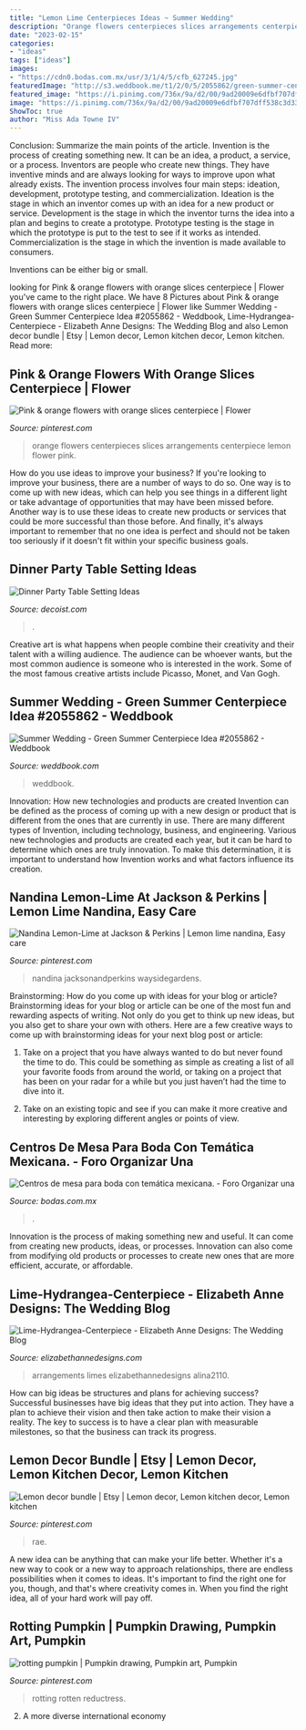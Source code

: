 ```yaml
---
title: "Lemon Lime Centerpieces Ideas ~ Summer Wedding"
description: "Orange flowers centerpieces slices arrangements centerpiece lemon flower pink"
date: "2023-02-15"
categories:
- "ideas"
tags: ["ideas"]
images:
- "https://cdn0.bodas.com.mx/usr/3/1/4/5/cfb_627245.jpg"
featuredImage: "http://s3.weddbook.me/t1/2/0/5/2055862/green-summer-centerpiece-idea-gorgeous-green-pinterest.jpg"
featured_image: "https://i.pinimg.com/736x/9a/d2/00/9ad20009e6dfbf707dff538c3d337165--lemon-centerpieces-orange-slices.jpg"
image: "https://i.pinimg.com/736x/9a/d2/00/9ad20009e6dfbf707dff538c3d337165--lemon-centerpieces-orange-slices.jpg"
ShowToc: true
author: "Miss Ada Towne IV"
---
```



Conclusion: Summarize the main points of the article.
Invention is the process of creating something new. It can be an idea, a product, a service, or a process. Inventors are people who create new things. They have inventive minds and are always looking for ways to improve upon what already exists.
The invention process involves four main steps: ideation, development, prototype testing, and commercialization. Ideation is the stage in which an inventor comes up with an idea for a new product or service. Development is the stage in which the inventor turns the idea into a plan and begins to create a prototype. Prototype testing is the stage in which the prototype is put to the test to see if it works as intended. Commercialization is the stage in which the invention is made available to consumers.

Inventions can be either big or small.

	

		
looking for Pink &amp; orange flowers with orange slices centerpiece | Flower you've came to the right place. We have 8 Pictures about Pink &amp; orange flowers with orange slices centerpiece | Flower like Summer Wedding - Green Summer Centerpiece Idea #2055862 - Weddbook, Lime-Hydrangea-Centerpiece - Elizabeth Anne Designs: The Wedding Blog and also Lemon decor bundle | Etsy | Lemon decor, Lemon kitchen decor, Lemon kitchen. Read more:
		
    
## Pink &amp; Orange Flowers With Orange Slices Centerpiece | Flower

<img loading=lazy src="https://i.pinimg.com/736x/9a/d2/00/9ad20009e6dfbf707dff538c3d337165--lemon-centerpieces-orange-slices.jpg" onerror="this.onerror=null;this.src='https://tse2.mm.bing.net/th?id=OIP.WOzVBVnxF3BlyL12Wd8uyAHaLG&amp;pid=15.1';" alt="Pink &amp; orange flowers with orange slices centerpiece | Flower">

_Source: pinterest.com_

>orange flowers centerpieces slices arrangements centerpiece lemon flower pink. 

	

How do you use ideas to improve your business?
If you're looking to improve your business, there are a number of ways to do so. One way is to come up with new ideas, which can help you see things in a different light or take advantage of opportunities that may have been missed before. Another way is to use these ideas to create new products or services that could be more successful than those before. And finally, it's always important to remember that no one idea is perfect and should not be taken too seriously if it doesn't fit within your specific business goals.

    
## Dinner Party Table Setting Ideas

<img loading=lazy src="https://cdn.decoist.com/wp-content/uploads/2012/06/yellow-floral-table-centerpieces.jpg" onerror="this.onerror=null;this.src='https://tse4.mm.bing.net/th?id=OIP.4m9FvoGjuDd2SOTm1h0tJQHaE8&amp;pid=15.1';" alt="Dinner Party Table Setting Ideas">

_Source: decoist.com_

>. 

	

Creative art is what happens when people combine their creativity and their talent with a willing audience. The audience can be whoever wants, but the most common audience is someone who is interested in the work. Some of the most famous creative artists include Picasso, Monet, and Van Gogh.

    
## Summer Wedding - Green Summer Centerpiece Idea #2055862 - Weddbook

<img loading=lazy src="http://s3.weddbook.me/t1/2/0/5/2055862/green-summer-centerpiece-idea-gorgeous-green-pinterest.jpg" onerror="this.onerror=null;this.src='https://tse4.mm.bing.net/th?id=OIP.Ly3ACK7ydwX-fwdEFxtU9AHaMW&amp;pid=15.1';" alt="Summer Wedding - Green Summer Centerpiece Idea #2055862 - Weddbook">

_Source: weddbook.com_

>weddbook. 

	

Innovation: How new technologies and products are created
Invention can be defined as the process of coming up with a new design or product that is different from the ones that are currently in use. There are many different types of Invention, including technology, business, and engineering. 
 Various new technologies and products are created each year, but it can be hard to determine which ones are truly innovation. To make this determination, it is important to understand how Invention works and what factors influence its creation.

    
## Nandina Lemon-Lime At Jackson &amp; Perkins | Lemon Lime Nandina, Easy Care

<img loading=lazy src="https://i.pinimg.com/736x/5c/6a/97/5c6a97248de84a7ca28f93caff30155a.jpg" onerror="this.onerror=null;this.src='https://tse3.mm.bing.net/th?id=OIP.uZc--k86XLIBkVO7NsAHjgHaHZ&amp;pid=15.1';" alt="Nandina Lemon-Lime at Jackson &amp; Perkins | Lemon lime nandina, Easy care">

_Source: pinterest.com_

>nandina jacksonandperkins waysidegardens. 

	

Brainstorming: How do you come up with ideas for your blog or article?
Brainstorming ideas for your blog or article can be one of the most fun and rewarding aspects of writing. Not only do you get to think up new ideas, but you also get to share your own with others. Here are a few creative ways to come up with brainstorming ideas for your next blog post or article:
1. Take on a project that you have always wanted to do but never found the time to do. This could be something as simple as creating a list of all your favorite foods from around the world, or taking on a project that has been on your radar for a while but you just haven’t had the time to dive into it.

2. Take on an existing topic and see if you can make it more creative and interesting by exploring different angles or points of view.

    
## Centros De Mesa Para Boda Con Temática Mexicana. - Foro Organizar Una

<img loading=lazy src="https://cdn0.bodas.com.mx/usr/3/1/4/5/cfb_627245.jpg" onerror="this.onerror=null;this.src='https://tse4.mm.bing.net/th?id=OIP.z-J734JelkDdMk3rO3RLJgAAAA&amp;pid=15.1';" alt="Centros de mesa para boda con temática mexicana. - Foro Organizar una">

_Source: bodas.com.mx_

>. 

	

Innovation is the process of making something new and useful. It can come from creating new products, ideas, or processes. Innovation can also come from modifying old products or processes to create new ones that are more efficient, accurate, or affordable.

    
## Lime-Hydrangea-Centerpiece - Elizabeth Anne Designs: The Wedding Blog

<img loading=lazy src="https://www.elizabethannedesigns.com/blog/wp-content/uploads/2011/06/Lime-Hydrangea-Centerpiece.jpg" onerror="this.onerror=null;this.src='https://tse1.mm.bing.net/th?id=OIP.040sEg7SrfV83PvomRRl3QHaLH&amp;pid=15.1';" alt="Lime-Hydrangea-Centerpiece - Elizabeth Anne Designs: The Wedding Blog">

_Source: elizabethannedesigns.com_

>arrangements limes elizabethannedesigns alina2110. 

	

How can big ideas be structures and plans for achieving success?
Successful businesses have big ideas that they put into action. They have a plan to achieve their vision and then take action to make their vision a reality. The key to success is to have a clear plan with measurable milestones, so that the business can track its progress.

    
## Lemon Decor Bundle | Etsy | Lemon Decor, Lemon Kitchen Decor, Lemon Kitchen

<img loading=lazy src="https://i.pinimg.com/736x/79/af/6d/79af6dd53c9f539af694306653c8dd1b.jpg" onerror="this.onerror=null;this.src='https://tse1.mm.bing.net/th?id=OIP.OSg0CflCLB3x2En9VaKugQHaKA&amp;pid=15.1';" alt="Lemon decor bundle | Etsy | Lemon decor, Lemon kitchen decor, Lemon kitchen">

_Source: pinterest.com_

>rae. 

	

A new idea can be anything that can make your life better. Whether it's a new way to cook or a new way to approach relationships, there are endless possibilities when it comes to ideas. It's important to find the right one for you, though, and that's where creativity comes in. When you find the right idea, all of your hard work will pay off.

    
## Rotting Pumpkin | Pumpkin Drawing, Pumpkin Art, Pumpkin

<img loading=lazy src="https://i.pinimg.com/736x/a2/13/8d/a2138db26c661b3143e893596186d1a8.jpg" onerror="this.onerror=null;this.src='https://tse2.mm.bing.net/th?id=OIP.WQA_MnWmOURm-JFH4r2qDwHaJ3&amp;pid=15.1';" alt="rotting pumpkin | Pumpkin drawing, Pumpkin art, Pumpkin">

_Source: pinterest.com_

>rotting rotten reductress. 

	

2. A more diverse international economy 

